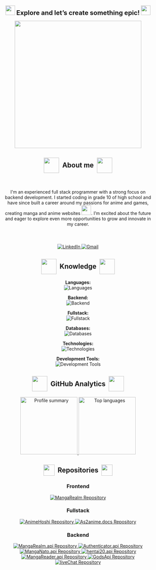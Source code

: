 <h1 style="font-size: 1.25rem;" align = "center" >
  <img src="https://media.tenor.com/eeur7VuCbmkAAAAi/anime-rikka.gif" width="30px"/>
	Explore and let’s create something epic! <img src="https://media.tenor.com/eeur7VuCbmkAAAAi/anime-rikka.gif" width="30px"/>
</h1>

<div id="header" align="center">
  <img src="https://thullydev.github.io/thullyDevStatics/gifs/1.gif" style="height: 400px;"/>
</div>

<h2 align="center" style="display: flex; justify-content: center; align-items: center; gap: 10px;"><img src="https://thullydev.github.io/thullyDevStatics/gifs/2.gif" style=" width: 3rem;"/> About me <img src="https://thullydev.github.io/thullyDevStatics/gifs/2.gif" style=" width: 3rem;"/></h2>

<div id="about-me" align="center" style="padding: 20px; display: flex; margin-bottom: 20px;">
	<p>
		I'm an experienced full stack programmer with a strong focus on backend development. I started coding in grade 10 of high school and have since built a career around my passions for anime and games, creating manga and anime websites <img src="https://media.giphy.com/media/WUlplcMpOCEmTGBtBW/giphy.gif" width="30">. I’m excited about the future and eager to explore even more opportunities to grow and innovate in my career.
	<p/>
</div> 

<div align = "center"> 
	<a href="https://linkedin.com/in/thulaganyo-mooki" target="_blank">
		<img src="https://img.shields.io/badge/LinkedIn-%230077B5.svg?style=for-the-badge&logo=linkedin&logoColor=white" alt="LinkedIn">
	</a>
	<a href="mailto:thulaganyo.mooki.pro@gmail.com" target="_blank">
	  <img src="https://img.shields.io/badge/Gmail-D14836?style=for-the-badge&logo=gmail&logoColor=white" alt="Gmail">
	</a>
</div>

<h2 align="center" style="display: flex; justify-content: center; align-items: center; gap: 10px;"><img src="https://media.giphy.com/media/WUlplcMpOCEmTGBtBW/giphy.gif" style=" width: 3rem;"/> Knowledge <img src="https://media.giphy.com/media/WUlplcMpOCEmTGBtBW/giphy.gif" style=" width: 3rem;"/></h2>

<p align="center">
  <strong>Languages:</strong><br>
  <img src="https://skillicons.dev/icons?i=html,css,js,ts,py,bash&theme=dark&perline=8" alt="Languages" />
</p>

<p align="center">
  <strong>Backend:</strong><br>
  <img src="https://skillicons.dev/icons?i=nodejs,express,fastapi,django&theme=dark&perline=4" alt="Backend" />
</p>

<p align="center">
  <strong>Fullstack:</strong><br>
  <img src="https://skillicons.dev/icons?i=react,astro,tailwind,flutter&theme=dark&perline=4" alt="Fullstack" />
</p>

<p align="center">
  <strong>Databases:</strong><br>
  <img src="https://skillicons.dev/icons?i=firebase,postgres,redis&theme=dark&perline=4" alt="Databases" />
</p>

<p align="center">
  <strong>Technologies:</strong><br>
  <img src="https://skillicons.dev/icons?i=git,linux,googlecloud&theme=dark&perline=3" alt="Technologies" />
</p>

<p align="center">
  <strong>Development Tools:</strong><br>
  <img src="https://skillicons.dev/icons?i=sublime,vscode,neovim&theme=dark&perline=3" alt="Development Tools" />
</p>


<h2 align="center" style="display: flex; justify-content: center; align-items: center; gap: 10px;"><img src="https://media.tenor.com/0UPw9RZF_cAAAAAi/pop-cat.gif" style=" width: 3rem;"/> GitHub Analytics <img src="https://media.tenor.com/0UPw9RZF_cAAAAAi/pop-cat.gif" style=" width: 3rem;"/></h2>


<p align="center">
  <a href="https://github.com/thullyDev">
    <picture sizes="180em">
      <source
        srcset="https://github-readme-stats-eight-theta.vercel.app/api?username=thullyDev&show_icons=true&theme=dark&include_all_commits=true&count_private=false"
        media="(prefers-color-scheme: dark)"
      />
      <source
        srcset="https://github-readme-stats-eight-theta.vercel.app/api?username=thullyDev&show_icons=true&theme=light&include_all_commits=true&count_private=false"
        media="(prefers-color-scheme: light), (prefers-color-scheme: no-preference)"
      />
    <img height="180em" src="https://github-readme-stats-eight-theta.vercel.app/api?username=thullyDev&show_icons=true&include_all_commits=true&count_private=false" alt="Profile summary" />
    </picture>

  <picture sizes="180em">
  <source
    srcset="https://github-readme-stats-eight-theta.vercel.app/api/top-langs/?username=thullyDev&layout=compact&langs_count=8&theme=dark"
    media="(prefers-color-scheme: dark)"
  />
  <source
    srcset="https://github-readme-stats-eight-theta.vercel.app/api/top-langs/?username=thullyDev&layout=compact&langs_count=8&theme=light"
    media="(prefers-color-scheme: light), (prefers-color-scheme: no-preference)"
  />
  <img height="180em" src="https://github-readme-stats-eight-theta.vercel.app/api/top-langs/?username=thullyDev&layout=compact&langs_count=8" alt="Top languages" />
</picture>
  </a>
</p>


<h2 align="center" style="display: flex; justify-content: center; align-items: center; gap: 10px;"><img src="https://media.giphy.com/media/iY8CRBdQXODJSCERIr/giphy.gif" style="width: 35px;"/> Repositories <img src="https://media.giphy.com/media/iY8CRBdQXODJSCERIr/giphy.gif" style="width: 35px;"/></h2>

<h3 align="center">Frontend</h3>
<p align="center">
  <a href="https://github.com/thullyDev/MangaRealm">
    <picture>
      <source srcset="https://github-readme-stats.vercel.app/api/pin/?username=thullyDev&repo=MangaRealm&theme=dark" media="(prefers-color-scheme: dark)"/>
      <source srcset="https://github-readme-stats.vercel.app/api/pin/?username=thullyDev&repo=MangaRealm&theme=light" media="(prefers-color-scheme: light), (prefers-color-scheme: no-preference)"/>
      <img src="https://github-readme-stats.vercel.app/api/pin/?username=thullyDev&repo=MangaRealm" alt="MangaRealm Repository" />
    </picture>
  </a>
</p>


<h3 align="center">Fullstack</h3>
<p align="center">
  <a href="https://github.com/thullyDev/AnimeHoshi">
    <picture>
      <source srcset="https://github-readme-stats.vercel.app/api/pin/?username=thullyDev&repo=AnimeHoshi&theme=dark" media="(prefers-color-scheme: dark)"/>
      <source srcset="https://github-readme-stats.vercel.app/api/pin/?username=thullyDev&repo=AnimeHoshi&theme=light" media="(prefers-color-scheme: light), (prefers-color-scheme: no-preference)"/>
      <img src="https://github-readme-stats.vercel.app/api/pin/?username=thullyDev&repo=AnimeHoshi" alt="AnimeHoshi Repository" />
    </picture>
  </a>
  <a href="https://github.com/thullyDev/As2anime.docs">
    <picture>
      <source srcset="https://github-readme-stats.vercel.app/api/pin/?username=thullyDev&repo=As2anime.docs&theme=dark" media="(prefers-color-scheme: dark)"/>
      <source srcset="https://github-readme-stats.vercel.app/api/pin/?username=thullyDev&repo=As2anime.docs&theme=light" media="(prefers-color-scheme: light), (prefers-color-scheme: no-preference)"/>
      <img src="https://github-readme-stats.vercel.app/api/pin/?username=thullyDev&repo=As2anime.docs" alt="As2anime.docs Repository" />
    </picture>
  </a>
</p>


<h3 align="center">Backend</h3>
<p align="center">
  <a href="https://github.com/thullyDev/MangaRealm.api">
    <picture>
      <source srcset="https://github-readme-stats.vercel.app/api/pin/?username=thullyDev&repo=MangaRealm.api&theme=dark" media="(prefers-color-scheme: dark)"/>
      <source srcset="https://github-readme-stats.vercel.app/api/pin/?username=thullyDev&repo=MangaRealm.api&theme=light" media="(prefers-color-scheme: light), (prefers-color-scheme: no-preference)"/>
      <img src="https://github-readme-stats.vercel.app/api/pin/?username=thullyDev&repo=MangaRealm.api" alt="MangaRealm.api Repository" />
    </picture>
  </a>
  <a href="https://github.com/thullyDev/Authenticator.api">
    <picture>
      <source srcset="https://github-readme-stats.vercel.app/api/pin/?username=thullyDev&repo=Authenticator.api&theme=dark" media="(prefers-color-scheme: dark)"/>
      <source srcset="https://github-readme-stats.vercel.app/api/pin/?username=thullyDev&repo=Authenticator.api&theme=light" media="(prefers-color-scheme: light), (prefers-color-scheme: no-preference)"/>
      <img src="https://github-readme-stats.vercel.app/api/pin/?username=thullyDev&repo=Authenticator.api" alt="Authenticator.api Repository" />
    </picture>
  </a>
  <a href="https://github.com/thullyDev/MangaNato.api">
    <picture>
      <source srcset="https://github-readme-stats.vercel.app/api/pin/?username=thullyDev&repo=MangaNato.api&theme=dark" media="(prefers-color-scheme: dark)"/>
      <source srcset="https://github-readme-stats.vercel.app/api/pin/?username=thullyDev&repo=MangaNato.api&theme=light" media="(prefers-color-scheme: light), (prefers-color-scheme: no-preference)"/>
      <img src="https://github-readme-stats.vercel.app/api/pin/?username=thullyDev&repo=MangaNato.api" alt="MangaNato.api Repository" />
    </picture>
  </a>
  <a href="https://github.com/thullyDev/hentai20.api">
    <picture>
      <source srcset="https://github-readme-stats.vercel.app/api/pin/?username=thullyDev&repo=hentai20.api&theme=dark" media="(prefers-color-scheme: dark)"/>
      <source srcset="https://github-readme-stats.vercel.app/api/pin/?username=thullyDev&repo=hentai20.api&theme=light" media="(prefers-color-scheme: light), (prefers-color-scheme: no-preference)"/>
      <img src="https://github-readme-stats.vercel.app/api/pin/?username=thullyDev&repo=hentai20.api" alt="hentai20.api Repository" />
    </picture>
  </a>
  <a href="https://github.com/thullyDev/MangaReader.api">
    <picture>
      <source srcset="https://github-readme-stats.vercel.app/api/pin/?username=thullyDev&repo=MangaReader.api&theme=dark" media="(prefers-color-scheme: dark)"/>
      <source srcset="https://github-readme-stats.vercel.app/api/pin/?username=thullyDev&repo=MangaReader.api&theme=light" media="(prefers-color-scheme: light), (prefers-color-scheme: no-preference)"/>
      <img src="https://github-readme-stats.vercel.app/api/pin/?username=thullyDev&repo=MangaReader.api" alt="MangaReader.api Repository" />
    </picture>
  </a>
  <a href="https://github.com/thullyDev/GodsApi">
    <picture>
      <source srcset="https://github-readme-stats.vercel.app/api/pin/?username=thullyDev&repo=GodsApi&theme=dark" media="(prefers-color-scheme: dark)"/>
      <source srcset="https://github-readme-stats.vercel.app/api/pin/?username=thullyDev&repo=GodsApi&theme=light" media="(prefers-color-scheme: light), (prefers-color-scheme: no-preference)"/>
      <img src="https://github-readme-stats.vercel.app/api/pin/?username=thullyDev&repo=GodsApi" alt="GodsApi Repository" />
    </picture>
  </a>
  <a href="https://github.com/thullyDev/liveChat">
    <picture>
      <source srcset="https://github-readme-stats.vercel.app/api/pin/?username=thullyDev&repo=liveChat&theme=dark" media="(prefers-color-scheme: dark)"/>
      <source srcset="https://github-readme-stats.vercel.app/api/pin/?username=thullyDev&repo=liveChat&theme=light" media="(prefers-color-scheme: light), (prefers-color-scheme: no-preference)"/>
      <img src="https://github-readme-stats.vercel.app/api/pin/?username=thullyDev&repo=liveChat" alt="liveChat Repository" />
    </picture>
  </a>
</p>

